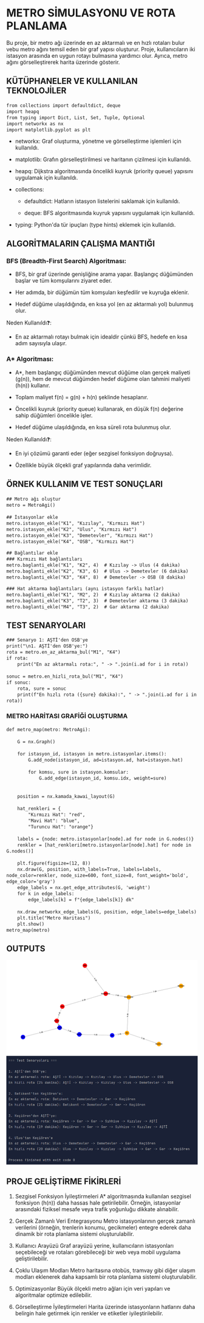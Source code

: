 # METRO SİMULASYONU VE ROTA PLANLAMA

Bu proje, bir metro ağı üzerinde en az aktarmalı ve en hızlı rotaları bulur vebu metro ağını temsil eden bir graf yapısı oluşturur. Proje, kullanıcıların iki istasyon arasında en uygun rotayı bulmasına yardımcı olur. Ayrıca, metro ağını görselleştirerek harita üzerinde gösterir.

## KÜTÜPHANELER VE KULLANILAN TEKNOLOJİLER
```
from collections import defaultdict, deque
import heapq
from typing import Dict, List, Set, Tuple, Optional
import networkx as nx
import matplotlib.pyplot as plt
```

* networkx: Graf oluşturma, yönetme ve görselleştirme işlemleri için kullanıldı.

* matplotlib: Grafın görselleştirilmesi ve haritanın çizilmesi için kullanıldı.

* heapq: Dijkstra algoritmasında öncelikli kuyruk (priority queue) yapısını uygulamak için kullanıldı.

* collections:

  * defaultdict: Hatların istasyon listelerini saklamak için kullanıldı.

  * deque: BFS algoritmasında kuyruk yapısını uygulamak için kullanıldı.

* typing: Python'da tür ipuçları (type hints) eklemek için kullanıldı.

## ALGORİTMALARIN ÇALIŞMA MANTIĞI

### BFS (Breadth-First Search) Algoritması:
  
  * BFS, bir graf üzerinde genişliğine arama yapar. Başlangıç düğümünden başlar ve tüm komşularını ziyaret eder.
  
  * Her adımda, bir düğümün tüm komşuları keşfedilir ve kuyruğa eklenir.
  
  * Hedef düğüme ulaşıldığında, en kısa yol (en az aktarmalı yol) bulunmuş olur.
  
   Neden Kullanıldı:question::
  * En az aktarmalı rotayı bulmak için idealdir çünkü BFS, hedefe en kısa adım sayısıyla ulaşır.

### A* Algoritması:

  * A*, hem başlangıç düğümünden mevcut düğüme olan gerçek maliyeti (g(n)), hem de mevcut düğümden hedef düğüme olan tahmini maliyeti (h(n)) kullanır.
    
  * Toplam maliyet f(n) = g(n) + h(n) şeklinde hesaplanır.
    
  * Öncelikli kuyruk (priority queue) kullanarak, en düşük f(n) değerine sahip düğümleri öncelikle işler.
    
  * Hedef düğüme ulaşıldığında, en kısa süreli rota bulunmuş olur.
  
  Neden Kullanıldı:question::
  * En iyi çözümü garanti eder (eğer sezgisel fonksiyon doğruysa).
    
  * Özellikle büyük ölçekli graf yapılarında daha verimlidir.

## ÖRNEK KULLANIM VE TEST SONUÇLARI
```
## Metro ağı oluştur
metro = MetroAgi()

## İstasyonlar ekle
metro.istasyon_ekle("K1", "Kızılay", "Kırmızı Hat")
metro.istasyon_ekle("K2", "Ulus", "Kırmızı Hat")
metro.istasyon_ekle("K3", "Demetevler", "Kırmızı Hat")
metro.istasyon_ekle("K4", "OSB", "Kırmızı Hat")
```
```
## Bağlantılar ekle
### Kırmızı Hat bağlantıları
metro.baglanti_ekle("K1", "K2", 4)  # Kızılay -> Ulus (4 dakika)
metro.baglanti_ekle("K2", "K3", 6)  # Ulus -> Demetevler (6 dakika)
metro.baglanti_ekle("K3", "K4", 8)  # Demetevler -> OSB (8 dakika)
```
```
### Hat aktarma bağlantıları (aynı istasyon farklı hatlar)
metro.baglanti_ekle("K1", "M2", 2)  # Kızılay aktarma (2 dakika)
metro.baglanti_ekle("K3", "T2", 3)  # Demetevler aktarma (3 dakika)
metro.baglanti_ekle("M4", "T3", 2)  # Gar aktarma (2 dakika)
```

## TEST SENARYOLARI
```
### Senaryo 1: AŞTİ'den OSB'ye
print("\n1. AŞTİ'den OSB'ye:")
rota = metro.en_az_aktarma_bul("M1", "K4")
if rota:
    print("En az aktarmalı rota:", " -> ".join(i.ad for i in rota))

sonuc = metro.en_hizli_rota_bul("M1", "K4")
if sonuc:
    rota, sure = sonuc
    print(f"En hızlı rota ({sure} dakika):", " -> ".join(i.ad for i in rota))
```

### METRO HARİTASI GRAFİĞİ OLUŞTURMA
```
def metro_map(metro: MetroAgi):

    G = nx.Graph()

    for istasyon_id, istasyon in metro.istasyonlar.items():
        G.add_node(istasyon_id, ad=istasyon.ad, hat=istasyon.hat)

        for komsu, sure in istasyon.komsular:
            G.add_edge(istasyon_id, komsu.idx, weight=sure)


    position = nx.kamada_kawai_layout(G)

    hat_renkleri = {
        "Kırmızı Hat": "red",
        "Mavi Hat": "blue",
        "Turuncu Hat": "orange"}

    labels = {node: metro.istasyonlar[node].ad for node in G.nodes()}
    renkler = [hat_renkleri[metro.istasyonlar[node].hat] for node in G.nodes()]

    plt.figure(figsize=(12, 8))
    nx.draw(G, position, with_labels=True, labels=labels, node_color=renkler, node_size=600, font_size=8, font_weight='bold', edge_color='gray')
    edge_labels = nx.get_edge_attributes(G, 'weight')
    for k in edge_labels:
        edge_labels[k] = f"{edge_labels[k]} dk"

    nx.draw_networkx_edge_labels(G, position, edge_labels=edge_labels)
    plt.title("Metro Haritası")
    plt.show()
metro_map(metro)
```
## OUTPUTS
![Alt text](metroMap.png)
![Alt text](metroSimOutput.png)

## PROJE GELİŞTİRME FİKİRLERİ
1. Sezgisel Fonksiyon İyileştirmeleri
A* algoritmasında kullanılan sezgisel fonksiyon (h(n)) daha hassas hale getirilebilir. Örneğin, istasyonlar arasındaki fiziksel mesafe veya trafik yoğunluğu dikkate alınabilir.

2. Gerçek Zamanlı Veri Entegrasyonu
Metro istasyonlarının gerçek zamanlı verilerini (örneğin, trenlerin konumu, gecikmeler) entegre ederek daha dinamik bir rota planlama sistemi oluşturulabilir.

3. Kullanıcı Arayüzü
Graf arayüzü yerine, kullanıcıların istasyonları seçebileceği ve rotaları görebileceği bir web veya mobil uygulama geliştirilebilir.

4. Çoklu Ulaşım Modları
Metro haritasına otobüs, tramvay gibi diğer ulaşım modları eklenerek daha kapsamlı bir rota planlama sistemi oluşturulabilir.

5. Optimizasyonlar
Büyük ölçekli metro ağları için veri yapıları ve algoritmalar optimize edilebilir.

7. Görselleştirme İyileştirmeleri
Harita üzerinde istasyonların hatlarını daha belirgin hale getirmek için renkler ve etiketler iyileştirilebilir.







